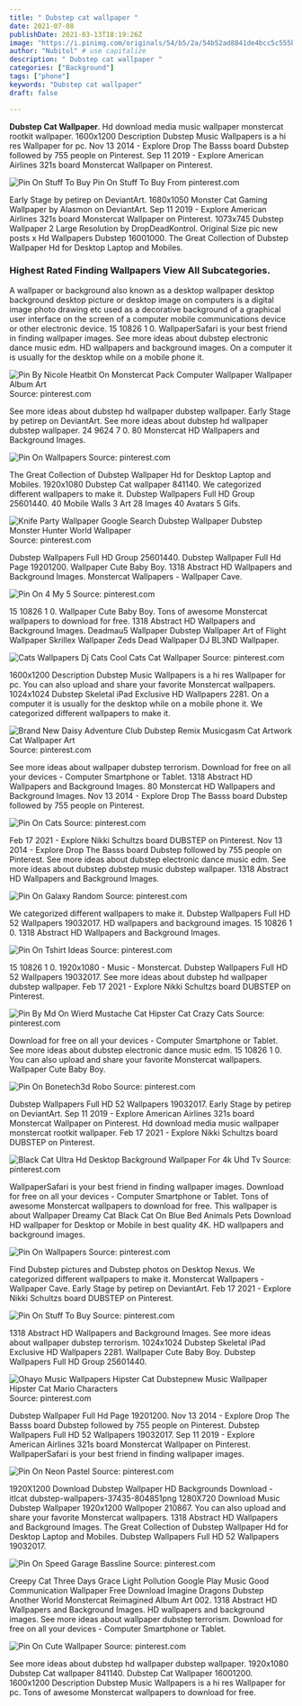 ```yaml
---
title: " Dubstep cat wallpaper "
date: 2021-07-08
publishDate: 2021-03-13T18:19:26Z
image: "https://i.pinimg.com/originals/54/b5/2a/54b52ad8841de4bcc5c555b9a1aee551.jpg"
author: "Nubitol" # use capitalize
description: " Dubstep cat wallpaper "
categories: ["Background"]
tags: ["phone"]
keywords: "Dubstep cat wallpaper"
draft: false

---
```



**Dubstep Cat Wallpaper**. Hd download media music wallpaper monstercat rootkit wallpaper. 1600x1200 Description Dubstep Music Wallpapers is a hi res Wallpaper for pc. Nov 13 2014 - Explore Drop The Basss board Dubstep followed by 755 people on Pinterest. Sep 11 2019 - Explore American Airlines 321s board Monstercat Wallpaper on Pinterest.

![Pin On Stuff To Buy](https://i.pinimg.com/originals/1e/83/2c/1e832c59e2fc05d677a8fed97bbd2cbf.jpg "Pin On Stuff To Buy")
Pin On Stuff To Buy From pinterest.com


Early Stage by petirep on DeviantArt. 1680x1050 Monster Cat Gaming Wallpaper by Alasmon on DeviantArt. Sep 11 2019 - Explore American Airlines 321s board Monstercat Wallpaper on Pinterest. 1073x745 Dubstep Wallpaper 2 Large Resolution by DropDeadKontrol. Original Size pic new posts x Hd Wallpapers Dubstep 16001000. The Great Collection of Dubstep Wallpaper Hd for Desktop Laptop and Mobiles.

### Highest Rated Finding Wallpapers View All Subcategories.

A wallpaper or background also known as a desktop wallpaper desktop background desktop picture or desktop image on computers is a digital image photo drawing etc used as a decorative background of a graphical user interface on the screen of a computer mobile communications device or other electronic device. 15 10826 1 0. WallpaperSafari is your best friend in finding wallpaper images. See more ideas about dubstep electronic dance music edm. HD wallpapers and background images. On a computer it is usually for the desktop while on a mobile phone it.


![Pin By Nicole Heatbit On Monstercat Pack Computer Wallpaper Wallpaper Album Art](https://i.pinimg.com/originals/9f/45/a0/9f45a0e9bdd37fbd048db054b233ff1a.jpg "Pin By Nicole Heatbit On Monstercat Pack Computer Wallpaper Wallpaper Album Art")
Source: pinterest.com

See more ideas about dubstep hd wallpaper dubstep wallpaper. Early Stage by petirep on DeviantArt. See more ideas about dubstep hd wallpaper dubstep wallpaper. 24 9624 7 0. 80 Monstercat HD Wallpapers and Background Images.

![Pin On Wallpapers](https://i.pinimg.com/originals/d1/f5/c6/d1f5c6319300b6769b0d1720606adde7.jpg "Pin On Wallpapers")
Source: pinterest.com

The Great Collection of Dubstep Wallpaper Hd for Desktop Laptop and Mobiles. 1920x1080 Dubstep Cat wallpaper 841140. We categorized different wallpapers to make it. Dubstep Wallpapers Full HD Group 25601440. 40 Mobile Walls 3 Art 28 Images 40 Avatars 5 Gifs.

![Knife Party Wallpaper Google Search Dubstep Wallpaper Dubstep Monster Hunter World Wallpaper](https://i.pinimg.com/originals/d5/74/3a/d5743ad83419c09646b7e458c581fe5e.png "Knife Party Wallpaper Google Search Dubstep Wallpaper Dubstep Monster Hunter World Wallpaper")
Source: pinterest.com

Dubstep Wallpapers Full HD Group 25601440. Dubstep Wallpaper Full Hd Page 19201200. Wallpaper Cute Baby Boy. 1318 Abstract HD Wallpapers and Background Images. Monstercat Wallpapers - Wallpaper Cave.

![Pin On 4 My 5](https://i.pinimg.com/originals/02/93/d7/0293d7615df12426e7efa2d350408ccf.jpg "Pin On 4 My 5")
Source: pinterest.com

15 10826 1 0. Wallpaper Cute Baby Boy. Tons of awesome Monstercat wallpapers to download for free. 1318 Abstract HD Wallpapers and Background Images. Deadmau5 Wallpaper Dubstep Wallpaper Art of Flight Wallpaper Skrillex Wallpaper Zeds Dead Wallpaper DJ BL3ND Wallpaper.

![Cats Wallpapers Dj Cats Cool Cats Cat Wallpaper](https://i.pinimg.com/originals/fa/94/67/fa946759ad2d11cb353714c08f4e65ee.jpg "Cats Wallpapers Dj Cats Cool Cats Cat Wallpaper")
Source: pinterest.com

1600x1200 Description Dubstep Music Wallpapers is a hi res Wallpaper for pc. You can also upload and share your favorite Monstercat wallpapers. 1024x1024 Dubstep Skeletal iPad Exclusive HD Wallpapers 2281. On a computer it is usually for the desktop while on a mobile phone it. We categorized different wallpapers to make it.

![Brand New Daisy Adventure Club Dubstep Remix Musicgasm Cat Artwork Cat Wallpaper Art](https://i.pinimg.com/originals/f7/ab/13/f7ab139c6c35ba67dfe861d74aeacc1c.jpg "Brand New Daisy Adventure Club Dubstep Remix Musicgasm Cat Artwork Cat Wallpaper Art")
Source: pinterest.com

See more ideas about wallpaper dubstep terrorism. Download for free on all your devices - Computer Smartphone or Tablet. 1318 Abstract HD Wallpapers and Background Images. 80 Monstercat HD Wallpapers and Background Images. Nov 13 2014 - Explore Drop The Basss board Dubstep followed by 755 people on Pinterest.

![Pin On Cats](https://i.pinimg.com/originals/f4/ba/be/f4babe24da29bcd55710a3063dce3515.jpg "Pin On Cats")
Source: pinterest.com

Feb 17 2021 - Explore Nikki Schultzs board DUBSTEP on Pinterest. Nov 13 2014 - Explore Drop The Basss board Dubstep followed by 755 people on Pinterest. See more ideas about dubstep electronic dance music edm. See more ideas about dubstep dubstep music dubstep wallpaper. 1318 Abstract HD Wallpapers and Background Images.

![Pin On Galaxy Random](https://i.pinimg.com/originals/87/25/9a/87259ae109b94797d479ae7823986c2b.png "Pin On Galaxy Random")
Source: pinterest.com

We categorized different wallpapers to make it. Dubstep Wallpapers Full HD 52 Wallpapers 19032017. HD wallpapers and background images. 15 10826 1 0. 1318 Abstract HD Wallpapers and Background Images.

![Pin On Tshirt Ideas](https://i.pinimg.com/originals/d3/f5/c0/d3f5c0c9b30d5efda520eddee4f09db2.jpg "Pin On Tshirt Ideas")
Source: pinterest.com

15 10826 1 0. 1920x1080 - Music - Monstercat. Dubstep Wallpapers Full HD 52 Wallpapers 19032017. See more ideas about dubstep hd wallpaper dubstep wallpaper. Feb 17 2021 - Explore Nikki Schultzs board DUBSTEP on Pinterest.

![Pin By Md On Wierd Mustache Cat Hipster Cat Crazy Cats](https://i.pinimg.com/originals/a7/3d/b3/a73db38375a5a59fd2774f0f8ebda49f.jpg "Pin By Md On Wierd Mustache Cat Hipster Cat Crazy Cats")
Source: pinterest.com

Download for free on all your devices - Computer Smartphone or Tablet. See more ideas about dubstep electronic dance music edm. 15 10826 1 0. You can also upload and share your favorite Monstercat wallpapers. Wallpaper Cute Baby Boy.

![Pin On Bonetech3d Robo](https://i.pinimg.com/originals/3c/2f/37/3c2f3745775666c013055617bbd7c90b.jpg "Pin On Bonetech3d Robo")
Source: pinterest.com

Dubstep Wallpapers Full HD 52 Wallpapers 19032017. Early Stage by petirep on DeviantArt. Sep 11 2019 - Explore American Airlines 321s board Monstercat Wallpaper on Pinterest. Hd download media music wallpaper monstercat rootkit wallpaper. Feb 17 2021 - Explore Nikki Schultzs board DUBSTEP on Pinterest.

![Black Cat Ultra Hd Desktop Background Wallpaper For 4k Uhd Tv](https://i.pinimg.com/474x/cf/e9/ff/cfe9ff9e615da3b8cd6ae1800bd254f0--cat-wallpaper-wallpaper-backgrounds.jpg "Black Cat Ultra Hd Desktop Background Wallpaper For 4k Uhd Tv")
Source: pinterest.com

WallpaperSafari is your best friend in finding wallpaper images. Download for free on all your devices - Computer Smartphone or Tablet. Tons of awesome Monstercat wallpapers to download for free. This wallpaper is about Wallpaper Dreamy Cat Black Cat On Blue Bed Animals Pets Download HD wallpaper for Desktop or Mobile in best quality 4K. HD wallpapers and background images.

![Pin On Wallpapers](https://i.pinimg.com/originals/d0/8d/84/d08d84477150940356ea8a5436893c75.png "Pin On Wallpapers")
Source: pinterest.com

Find Dubstep pictures and Dubstep photos on Desktop Nexus. We categorized different wallpapers to make it. Monstercat Wallpapers - Wallpaper Cave. Early Stage by petirep on DeviantArt. Feb 17 2021 - Explore Nikki Schultzs board DUBSTEP on Pinterest.

![Pin On Stuff To Buy](https://i.pinimg.com/originals/1e/83/2c/1e832c59e2fc05d677a8fed97bbd2cbf.jpg "Pin On Stuff To Buy")
Source: pinterest.com

1318 Abstract HD Wallpapers and Background Images. See more ideas about wallpaper dubstep terrorism. 1024x1024 Dubstep Skeletal iPad Exclusive HD Wallpapers 2281. Wallpaper Cute Baby Boy. Dubstep Wallpapers Full HD Group 25601440.

![Ohayo Music Wallpapers Hipster Cat Dubstepnew Music Wallpaper Hipster Cat Mario Characters](https://i.pinimg.com/originals/fd/d6/68/fdd6688ae19cdc0efdc121ecf5da74b9.jpg "Ohayo Music Wallpapers Hipster Cat Dubstepnew Music Wallpaper Hipster Cat Mario Characters")
Source: pinterest.com

Dubstep Wallpaper Full Hd Page 19201200. Nov 13 2014 - Explore Drop The Basss board Dubstep followed by 755 people on Pinterest. Dubstep Wallpapers Full HD 52 Wallpapers 19032017. Sep 11 2019 - Explore American Airlines 321s board Monstercat Wallpaper on Pinterest. WallpaperSafari is your best friend in finding wallpaper images.

![Pin On Neon Pastel](https://i.pinimg.com/originals/28/d5/87/28d5878081846479bcdbe06b4aec2bb2.jpg "Pin On Neon Pastel")
Source: pinterest.com

1920X1200 Download Dubstep Wallpaper HD Backgrounds Download - itlcat dubstep-wallpapers-37435-804851png 1280X720 Download Music Dubstep Wallpaper 1920x1200 Wallpoper 210867. You can also upload and share your favorite Monstercat wallpapers. 1318 Abstract HD Wallpapers and Background Images. The Great Collection of Dubstep Wallpaper Hd for Desktop Laptop and Mobiles. Dubstep Wallpapers Full HD 52 Wallpapers 19032017.

![Pin On Speed Garage Bassline](https://i.pinimg.com/originals/16/36/a1/1636a19c34a465c7600cf9f27f0daa46.jpg "Pin On Speed Garage Bassline")
Source: pinterest.com

Creepy Cat Three Days Grace Light Pollution Google Play Music Good Communication Wallpaper Free Download Imagine Dragons Dubstep Another World Monstercat Reimagined Album Art 002. 1318 Abstract HD Wallpapers and Background Images. HD wallpapers and background images. See more ideas about wallpaper dubstep terrorism. Download for free on all your devices - Computer Smartphone or Tablet.

![Pin On Cute Wallpaper](https://i.pinimg.com/originals/54/b5/2a/54b52ad8841de4bcc5c555b9a1aee551.jpg "Pin On Cute Wallpaper")
Source: pinterest.com

See more ideas about dubstep hd wallpaper dubstep wallpaper. 1920x1080 Dubstep Cat wallpaper 841140. Dubstep Cat Wallpaper 16001200. 1600x1200 Description Dubstep Music Wallpapers is a hi res Wallpaper for pc. Tons of awesome Monstercat wallpapers to download for free.


